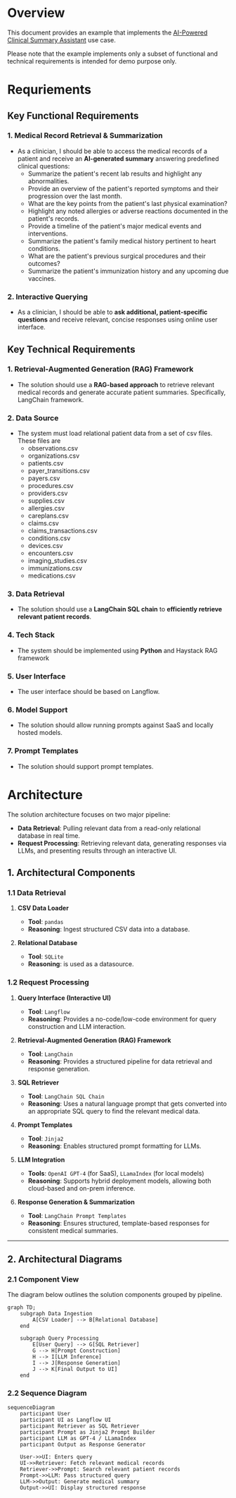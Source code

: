# Overview

This document provides an example that implements the [AI-Powered Clinical Summary Assistant](README.md) use case. 

Please note that the example implements only a subset of functional and technical requirements is intended for  demo purpose only.

# **Requriements**

## **Key Functional Requirements**

### **1. Medical Record Retrieval & Summarization**
- As a clinician, I should be able to access the medical records of a patient and receive an **AI-generated summary** answering predefined clinical questions:
    - Summarize the patient's recent lab results and highlight any abnormalities.
    - Provide an overview of the patient's reported symptoms and their progression over the last month.
    - What are the key points from the patient's last physical examination?
    - Highlight any noted allergies or adverse reactions documented in the patient's records.
    - Provide a timeline of the patient's major medical events and interventions.
    - Summarize the patient's family medical history pertinent to heart conditions.
    - What are the patient's previous surgical procedures and their outcomes?
    - Summarize the patient's immunization history and any upcoming due vaccines.


### **2. Interactive Querying**
- As a clinician, I should be able to **ask additional, patient-specific questions** and receive relevant, concise responses using online user interface.


## **Key Technical Requirements**

### **1. Retrieval-Augmented Generation (RAG) Framework**
- The solution should use a **RAG-based approach** to retrieve relevant medical records and generate accurate patient summaries. Specifically, LangChain framework.

### **2. Data Source**
- The system must load relational patient data from a set of csv files. These files are 
    - observations.csv
    - organizations.csv
    - patients.csv
    - payer_transitions.csv
    - payers.csv
    - procedures.csv
    - providers.csv
    - supplies.csv
    - allergies.csv
    - careplans.csv
    - claims.csv
    - claims_transactions.csv
    - conditions.csv
    - devices.csv
    - encounters.csv
    - imaging_studies.csv
    - immunizations.csv
    - medications.csv

### **3. Data Retrieval**
- The solution should use a **LangChain SQL chain** to **efficiently retrieve relevant patient records**.

### **4. Tech Stack**
- The system should be implemented using **Python** and Haystack RAG framework 

### **5. User Interface**
- The user interface should be based on Langflow.

### **6. Model Support**
- The solution should allow running prompts against SaaS and locally hosted models.

### **7. Prompt Templates**
- The solution should support prompt templates.


# Architecture

The solution architecture focuses on two major pipeline:

- **Data Retrieval**: Pulling relevant data from a read-only relational database in real time.
- **Request Processing**: Retrieving relevant data, generating responses via LLMs, and presenting results through an interactive UI.


## 1. Architectural Components

### 1.1 Data Retrieval
1. **CSV Data Loader**  
   - **Tool**: `pandas`  
   - **Reasoning**: Ingest structured CSV data into a database.

2. **Relational Database**  
   - **Tool**: `SQLite`  
   - **Reasoning**: is used as a datasource.

### 1.2 Request Processing
1. **Query Interface (Interactive UI)**  
   - **Tool**: `Langflow`  
   - **Reasoning**: Provides a no-code/low-code environment for query construction and LLM interaction.

2. **Retrieval-Augmented Generation (RAG) Framework**  
   - **Tool**: `LangChain`  
   - **Reasoning**: Provides a structured pipeline for data retrieval and response generation.

3. **SQL Retriever**  
   - **Tool**: `LangChain SQL Chain`
   - **Reasoning**: Uses a natural language prompt that gets converted into an appropriate SQL query to find the relevant medical data.

4. **Prompt Templates**  
   - **Tool**: `Jinja2`  
   - **Reasoning**: Enables structured prompt formatting for LLMs.

5. **LLM Integration**  
   - **Tools**: `OpenAI GPT-4` (for SaaS), `LLamaIndex` (for local models)  
   - **Reasoning**: Supports hybrid deployment models, allowing both cloud-based and on-prem inference.

6. **Response Generation & Summarization**  
   - **Tool**: `LangChain Prompt Templates`  
   - **Reasoning**: Ensures structured, template-based responses for consistent medical summaries.

---

## 2. Architectural Diagrams

### 2.1 Component View

The diagram below outlines the solution components grouped by pipeline.

```mermaid
graph TD;
    subgraph Data Ingestion
        A[CSV Loader] --> B[Relational Database]
    end
    
    subgraph Query Processing
        E[User Query] --> G[SQL Retriever]
        G --> H[Prompt Construction]
        H --> I[LLM Inference]
        I --> J[Response Generation]
        J --> K[Final Output to UI]
    end
```

### 2.2 Sequence Diagram

```mermaid
sequenceDiagram
    participant User
    participant UI as Langflow UI
    participant Retriever as SQL Retriever
    participant Prompt as Jinja2 Prompt Builder
    participant LLM as GPT-4 / LLamaIndex
    participant Output as Response Generator

    User->>UI: Enters query
    UI->>Retriever: Fetch relevant medical records
    Retriever->>Prompt: Search relevant patient records
    Prompt->>LLM: Pass structured query
    LLM->>Output: Generate medical summary
    Output->>UI: Display structured response
```
